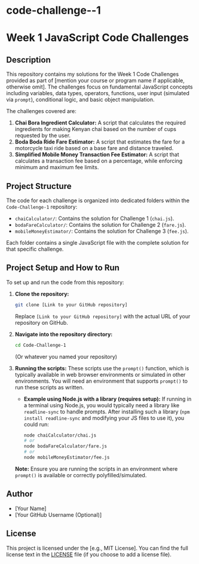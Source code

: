 # code-challenge--1
# Week 1 JavaScript Code Challenges

## Description

This repository contains my solutions for the Week 1 Code Challenges provided as part of [mention your course or program name if applicable, otherwise omit]. The challenges focus on fundamental JavaScript concepts including variables, data types, operators, functions, user input (simulated via `prompt`), conditional logic, and basic object manipulation.

The challenges covered are:

1.  **Chai Bora Ingredient Calculator:** A script that calculates the required ingredients for making Kenyan chai based on the number of cups requested by the user.
2.  **Boda Boda Ride Fare Estimator:** A script that estimates the fare for a motorcycle taxi ride based on a base fare and distance traveled.
3.  **Simplified Mobile Money Transaction Fee Estimator:** A script that calculates a transaction fee based on a percentage, while enforcing minimum and maximum fee limits.

## Project Structure

The code for each challenge is organized into dedicated folders within the `Code-Challenge-1` repository:

*   `chaiCalculator/`: Contains the solution for Challenge 1 (`chai.js`).
*   `bodaFareCalculator/`: Contains the solution for Challenge 2 (`fare.js`).
*   `mobileMoneyEstimator/`: Contains the solution for Challenge 3 (`fee.js`).

Each folder contains a single JavaScript file with the complete solution for that specific challenge.

## Project Setup and How to Run

To set up and run the code from this repository:

1.  **Clone the repository:**
    ```bash
    git clone [Link to your GitHub repository]
    ```
    Replace `[Link to your GitHub repository]` with the actual URL of your repository on GitHub.
2.  **Navigate into the repository directory:**
    ```bash
    cd Code-Challenge-1
    ```
    (Or whatever you named your repository)
3.  **Running the scripts:**
    These scripts use the `prompt()` function, which is typically available in web browser environments or simulated in other environments. You will need an environment that supports `prompt()` to run these scripts as written.

    *   **Example using Node.js with a library (requires setup):**
        If running in a terminal using Node.js, you would typically need a library like `readline-sync` to handle prompts. After installing such a library (`npm install readline-sync` and modifying your JS files to use it), you could run:
        ```bash
        node chaiCalculator/chai.js
        # or
        node bodaFareCalculator/fare.js
        # or
        node mobileMoneyEstimator/fee.js
        ```

    **Note:** Ensure you are running the scripts in an environment where `prompt()` is available or correctly polyfilled/simulated.

## Author

*   [Your Name]
*   [Your GitHub Username (Optional)]

## License

This project is licensed under the [e.g., MIT License]. You can find the full license text in the [LICENSE](LICENSE) file (if you choose to add a license file).
